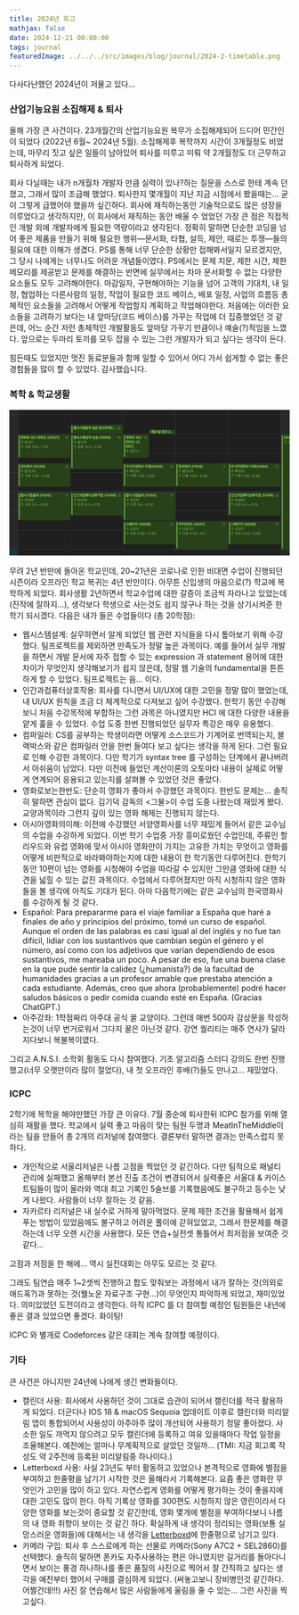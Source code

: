 ```yaml
---
title: 2024년 회고
mathjax: false
date: 2024-12-21 00:00:00
tags: journal
featuredImage: ../../../src/images/blog/journal/2024-2-timetable.png
---
```


다사다난했던 2024년이 저물고 있다…

### 산업기능요원 소집해제 & 퇴사

올해 가장 큰 사건이다. 23개월간의 산업기능요원 복무가 소집해제되어 드디어 민간인이 되었다 (2022년 6월~ 2024년 5월). 소집해제후 복학까지 시간이 3개월정도 비었는데, 마무리 짓고 싶은 일들이 남아있어 퇴사를 미루고 미뤄 약 2개월정도 더 근무하고 퇴사하게 되었다.

회사 다닐때는 내가 n개월차 개발자 만큼 실력이 있나?하는 질문을 스스로 한테 계속 던졌고, 그래서 많이 조급해 했었다. 퇴사한지 몇개월이 지난 지금 시점에서 봤을때는… 굳이 그렇게 급했어야 했을까 싶긴하다. 회사에 재직하는동안 기술적으로도 많은 성장을 이루었다고 생각하지만, 이 회사에서 재직하는 동안 배울 수 었었던 가장 큰 점은 직접적인 개발 외에 개발자에게 필요한 역량이라고 생각된다. 정확히 말하면 단순한 코딩을 넘어 좋은 제품을 만들기 위해 필요한 행위—문서화, 타협, 설득, 제안, 때로는 투쟁—들의 필요에 대한 이해가 생겼다. PS를 통해 너무 단순한 상황만 접해봐서일지 모르겠지만, 그 당시 나에게는 너무나도 어려운 개념들이였다. PS에서는 문제 지문, 제한 시간, 제한 메모리를 제공받고 문제를 해결하는 반면에 실무에서는 차마 문서화할 수 없는 다양한 요소들도 모두 고려해야한다. 마감일자, 구현해야하는 기능을 넘어 고객의 기대치, 내 일정, 협업하는 다른사람의 일정, 작업이 필요한 코드 베이스, 배포 일정, 사업의 흐름등 총체적인 요소들을 고려해서 어떻게 작업할지 계획하고 작업해야한다. 처음에는 이러한 요소들을 고려하기 보다는 내 앞마당(코드 베이스)를 가꾸는 작업에 더 집중했었던 것 같은데, 어느 순간 저런 총체적인 개발활동도 앞마당 가꾸기 만큼이나 예술(?)적임을 느꼈다. 앞으로는 두마리 토끼를 모두 잡을 수 있는 그런 개발자가 되고 싶다는 생각이 든다.

힘든때도 있었지만 멋진 동료분들과 함께 일할 수 있어서 어디 가서 쉽게할 수 없는 좋은 경험들을 많이 할 수 있었다. 감사했습니다.

### 복학 & 학교생활

![2024년 2학기 시간표](../../../src/images/blog/journal/2024-2-timetable.png)

무려 2년 반만에 돌아온 학교인데, 20~21년은 코로나로 인한 비대면 수업이 진행되던 시즌이라 오프라인 학교 복귀는 4년 반만이다. 아무튼 신입생의 마음으로(?) 학교에 복학하게 되었다. 회사생활 2년하면서 학교수업에 대한 갈증이 조금씩 자라나고 있었는데(진작에 잘하지…), 생각보다 학생으로 사는것도 쉽지 않구나 하는 것을 상기시켜준 한 학기 되시겠다. 다음은 내가 들은 수업들이다 (총 20학점):

- 웹시스템설계: 실무하면서 알게 되었던 웹 관련 지식들을 다시 톺아보기 위해 수강했다. 팀프로젝트를 제외하면 만족도가 정말 높은 과목이다. 예를 들어서 실무 개발을 하면서 개발 문서에 자주 접할 수 있는 expression 과 statement 용어에 대한 차이가 무엇인지 생각해보기가 쉽지 않은데, 정말 웹 기술의 fundamental을 튼튼하게 할 수 있었다. 팀프로젝트는 음… 이다.
- 인간과컴퓨터상호작용: 회사를 다니면서 UI/UX에 대한 고민을 정말 많이 했었는데, 내 UI/UX 원칙을 조금 더 체계적으로 다져보고 싶어 수강했다. 한학기 동안 수강해보니 처음 수강목적에 부합하는 그런 과목은 아니였지만 HCI 에 대한 다양한 내용을 얕게 훑을 수 있었다. 수업 도중 한번 진행되었던 실무자 특강은 매우 유용했다.
- 컴파일러: CS를 공부하는 학생이라면 어떻게 소스코드가 기계어로 번역되는지, 블랙박스와 같은 컴파일러 안을 한번 들여다 보고 싶다는 생각을 하게 된다. 그런 필요로 인해 수강한 과목이다. 다만 학기가 syntax tree 를 구성하는 단계에서 끝나버려서 아쉬움이 남았다. 다만 이전에 들었던 계산이론의 오토마타 내용이 실제로 어떻게 연계되어 응용되고 있는지를 살펴볼 수 있었던 것은 좋았다.
- 영화로보는한반도: 단순히 영화가 좋아서 수강했던 과목이다. 한반도 문제는… 솔직히 말하면 관심이 없다. 김기덕 감독의 <그물>이 수업 도중 나왔는데 재밌게 봤다. 교양과목이라 그런지 깊이 있는 영화 해제는 진행되지 않는다.
- 아시아영화의이해: 이전에 수강했던 서양영화사를 너무 재밌게 들어서 같은 교수님의 수업을 수강하게 되었다. 이번 학기 수업중 가장 흥미로웠던 수업인데, 주류인 할리우드와 유럽 영화에 맞서 아시아 영화만이 가지는 고유한 가치는 무엇이고 영화를 어떻게 비판적으로 바라봐야하는지에 대한 내용이 한 학기동안 다루어진다. 한학기동안 10편이 넘는 영화를 시청해야 수업을 따라갈 수 있지만 그만큼 영화에 대한 식견을 넓힐 수 있는 값진 과목이다. 수업에서 다루어졌지만 아직 시청하지 않은 영화들을 볼 생각에 아직도 기대가 된다. 아마 다음학기에는 같은 교수님의 한국영화사를 수강하게 될 것 같다.
- Español: Para prepararme para el viaje familiar a España que haré a finales de año y principios del próximo, tomé un curso de español. Aunque el orden de las palabras es casi igual al del inglés y no fue tan difícil, lidiar con los sustantivos que cambian según el género y el número, así como con los adjetivos que varían dependiendo de esos sustantivos, me mareaba un poco. A pesar de eso, fue una buena clase en la que pude sentir la calidez (¿humanista?) de la facultad de humanidades gracias a un profesor amable que prestaba atención a cada estudiante. Además, creo que ahora (probablemente) podré hacer saludos básicos o pedir comida cuando esté en España. (Gracias ChatGPT.)
- 아주강좌: 1학점짜리 아주대 공식 꿀 교양이다. 그런데 매번 500자 감상문을 작성하는것이 너무 번거로워서 그다지 꿀은 아닌것 같다. 강연 퀄리티는 매주 연사가 달라지다보니 복불복이였다.

그리고 A.N.S.I. 소학회 활동도 다시 참여했다. 기초 알고리즘 스터디 강의도 한번 진행했고(너무 오랫만이라 많이 절었다), 내 첫 오프라인 후배(?)들도 만나고… 재밌었다.

### ICPC

2학기에 복학을 해야만했던 가장 큰 이유다. 7월 중순에 퇴사한뒤 ICPC 참가를 위해 열심히 재활을 했다. 학교에서 실력 좋고 마음이 맞는 팀원 두명과 MeatInTheMiddle이라는 팀을 만들어 총 2개의 리저널에 참여했다. 결론부터 말하면 결과는 만족스럽지 못하다.

- 개인적으로 서울리저널은 나름 고점을 찍었던 것 같긴하다. 다만 팀적으로 패널티 관리에 실패했고 올해부터 본선 진출 조건이 변경되어서 실력좋은 서울대 & 카이스트팀들이 많이 올라와 역대 최고 기록인 5솔브를 기록했음에도 불구하고 등수는 낮게 나왔다. 사람들이 너무 잘하는 것 같음.
- 자카르타 리저널은 내 실수로 거하게 말아먹었다. 문제 제한 조건을 활용해서 쉽게 푸는 방법이 있었음에도 불구하고 어려운 풀이에 갇혀있었고, 그래서 한문제를 해결하는데 너무 오랜 시간을 사용했다. 모든 연습+실전셋 통틀어서 최저점을 보여준 것 같다…

고점과 저점을 한 해에… 역시 실전대회는 아무도 모르는 것 같다.

그래도 팀연습 매주 1~2셋씩 진행하고 합도 맞춰보는 과정에서 내가 잘하는 것(의외로 애드혹?)과 못하는 것(웰노운 자료구조 구현…)이 무엇인지 파악하게 되었고, 재미있었다. 의미있었던 도전이라고 생각한다. 아직 ICPC 를 더 참여할 예정인 팀원들은 내년에 좋은 결과 있었으면 좋겠다. 화이팅!

ICPC 와 별개로 Codeforces 같은 대회는 계속 참여할 예정이다.

### 기타

큰 사건은 아니지만 24년에 나에게 생긴 변화들이다.

- 캘린더 사용: 회사에서 사용하던 것이 그대로 습관이 되어서 캘린더를 적극 활용하게 되었다. 더군다나 IOS 18 & macOS Sequoia 업데이트 이후로 캘린더와 미리알림 앱이 통합되어서 사용성이 아주아주 많이 개선되어 사용하기 정말 좋아졌다. 사소한 일도 까먹지 않으려고 모두 캘린더에 등록하고 여유 있을때마다 작업 일정을 조율해본다. 예전에는 얼마나 무계획적으로 살았던 것일까… (TMI: 지금 회고록 작성도 약 2주전에 등록된 미리알림중 하나이다.)
- Letterboxd 사용: 사실 23년도 부터 활동하고 있었으나 본격적으로 영화에 별점을 부여하고 한줄평을 남기기 시작한 것은 올해라서 기록해본다. 요즘 좋은 영화란 무엇인가 고민을 많이 하고 있다. 자연스럽게 영화를 어떻게 평가하는 것이 좋을지에 대한 고민도 많이 한다. 아직 기록상 영화를 300편도 시청하지 않은 영린이라서 다양한 영화를 보는것이 중요할 것 같긴한데, 영화 몇개에 별점을 부여하다보니 나름의 내 영화 취향이 보이는 것 같긴 하다. 확실하게 내 생각이 정리되는 영화(보통 실망스러운 영화들)에 대해서는 내 생각을 [Letterboxd](https://letterboxd.com/SylvesterKwon/)에 한줄평으로 남기고 있다.
- 카메라 구입: 퇴사 후 스스로에게 하는 선물로 카메라(Sony A7C2 + SEL2860)를 선택했다. 솔직히 말하면 폰카도 자주사용하는 편은 아니였지만 길거리를 돌아다니면서 보이는 풍경 하나하나를 좋은 품질의 사진으로 찍어서 잘 간직하고 싶다는 생각을 예전부터 했어서 구매를 결심하게 되었다. (써놓고보니 장비병인것 같긴하다. 어쩔건데!!!) 사진 잘 연습해서 많은 사람들에게 울림을 줄 수 있는… 그런 사진을 찍고싶다.